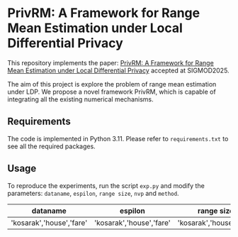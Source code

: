 # PrivRM: A Framework for Range Mean Estimation under Local Differential Privacy

This repository implements the paper: [PrivRM: A Framework for Range Mean Estimation under Local Differential Privacy](https://dl.acm.org/doi/abs/10.1145/3725414) accepted at SIGMOD2025.

The aim of this project is explore the problem of range mean estimation under LDP. We propose a novel framework PrivRM, which is capable of integrating all the existing numerical mechanisms. 


## Requirements

The code is implemented in Python 3.11. Please refer to `requirements.txt` to see all the required packages.

## Usage

To reproduce the experiments, run the script `exp.py` and modify the parameters: `dataname`, `espilon`, `range size`, `nvp` and `method`.

| dataname  | espilon | range size | nvp | method |
| ------ | ---- | -------- | -------- | -------- |
| 'kosarak','house','fare'   | 'kosarak','house','fare'    | 'kosarak','house','fare'     | 'kosarak','house','fare'  | 'kosarak','house','fare'  |'kosarak','house','fare'  |
